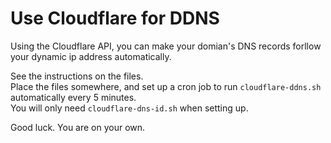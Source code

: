 # Use Cloudflare for DDNS
Using the Cloudflare API, you can make your domian's DNS records forllow your dynamic ip address automatically.  
  
See the instructions on the files.  
Place the files somewhere, and set up a cron job to run `cloudflare-ddns.sh` automatically every 5 minutes.  
You will only need `cloudflare-dns-id.sh` when setting up.  
  
Good luck. You are on your own.
